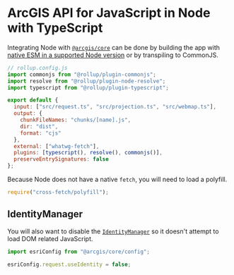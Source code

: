 # ArcGIS API for JavaScript in Node with TypeScript

Integrating Node with [`@arcgis/core`](https://www.npmjs.com/package/@arcgis/core) can be done by building the app with [native ESM in a supported Node version](https://nodejs.org/dist/latest-v14.x/docs/api/esm.html) or by transpiling to CommonJS.

```js
// rollup.config.js
import commonjs from "@rollup/plugin-commonjs";
import resolve from "@rollup/plugin-node-resolve";
import typescript from "@rollup/plugin-typescript";

export default {
  input: ["src/request.ts", "src/projection.ts", "src/webmap.ts"],
  output: {
    chunkFileNames: "chunks/[name].js",
    dir: "dist",
    format: "cjs"
  },
  external: ["whatwg-fetch"],
  plugins: [typescript(), resolve(), commonjs()],
  preserveEntrySignatures: false
};
```

Because Node does not have a native `fetch`, you will need to load a polyfill.

```js
require("cross-fetch/polyfill");
```

## IdentityManager

You will also want to disable the [`IdentityManager`](https://developers.arcgis.com/javascript/latest/api-reference/esri-config.html#request) so it doesn't attempt to load DOM related JavaScript.

```js
import esriConfig from "@arcgis/core/config";

esriConfig.request.useIdentity = false;
```
